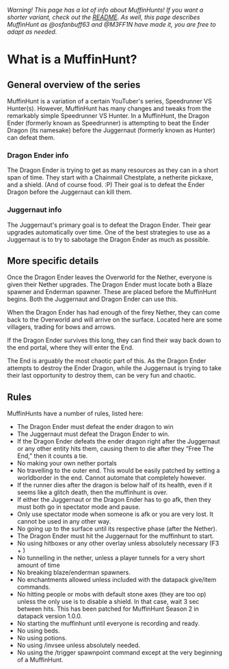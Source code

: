 _Warning! This page has a lot of info about MuffinHunts! If you want a shorter variant, check out the [README](README.md). As well, this page describes MuffinHunt as @osfanbuff63 and @M3FF1N have made it, you are free to adapt as needed._

# What is a MuffinHunt?

## General overview of the series
MuffinHunt is a variation of a certain YouTuber's series, Speedrunner VS Hunter(s). However, MuffinHunt has many changes and tweaks from the remarkably simple Speedrunner VS Hunter.
In a MuffinHunt, the Dragon Ender (formerly known as Speedrunner) is attempting to beat the Ender Dragon (its namesake) before the Juggernaut (formerly known as Hunter) can defeat them.

### Dragon Ender info
The Dragon Ender is trying to get as many resources as they can in a short span of time. They start with a Chainmail Chestplate, a netherite pickaxe, and a shield. (And of course food. :P)
Their goal is to defeat the Ender Dragon before the Juggernaut can kill them.

### Juggernaut info
The Juggernaut's primary goal is to defeat the Dragon Ender. Their gear upgrades automatically over time. One of the best strategies to use as a Juggernaut is to try to sabotage the Dragon Ender as much as possible.

## More specific details
Once the Dragon Ender leaves the Overworld for the Nether, everyone is given their Nether upgrades. The Dragon Ender must locate both a Blaze spawner and Enderman spawner.
These are placed before the MuffinHunt begins. Both the Juggernaut and Dragon Ender can use this.

When the Dragon Ender has had enough of the firey Nether, they can come back to the Overworld and will arrive on the surface. Located here are some villagers, trading for 
bows and arrows. 

If the Dragon Ender survives this long, they can find their way back down to the end portal, where they will enter the End.

The End is arguably the most chaotic part of this. As the Dragon Ender attempts to destroy the Ender Dragon, while the Juggernaut is trying to take their last opportunity to destroy them, can be very fun and chaotic.   

## Rules
MuffinHunts have a number of rules, listed here:
- The Dragon Ender must defeat the ender dragon to win
- The Juggernaut must defeat the Dragon Ender to win.
- If the Dragon Ender defeats the ender dragon right after the Juggernaut or any other entity hits them, causing them to die after they “Free The End,” then it counts a tie.
- No making your own nether portals
- No travelling to the outer end. This would be easily patched by setting a worldborder in the end. Cannot automate that completely however.
- If the runner dies after the dragon is below half of its health, even if it seems like a glitch death, then the muffinhunt is over.
- If either the Juggernaut or the Dragon Ender has to go afk, then they must both go in spectator mode and pause.
- Only use spectator mode when someone is afk or you are very lost. It cannot be used in any other way.
- No going up to the surface until its respective phase (after the Nether).
- The Dragon Ender must hit the Juggernaut for the muffinhunt to start.
- No using hitboxes or any other overlay unless absolutely necessary (F3 + <key>)
- No tunnelling in the nether, unless a player tunnels for a very short amount of time
- No breaking blaze/enderman spawners.
- No enchantments allowed unless included with the datapack give/item commands.
- No hitting people or mobs with default stone axes (they are too op) unless the only use is to disable a shield. In that case, wait 3 sec between hits. This has been patched for MuffinHunt Season 2 in datapack version 1.0.0.
- No starting the muffinhunt until everyone is recording and ready.
- No using beds. 
- No using potions.
- No using /invsee unless absolutely needed.
- No using the /trigger spawnpoint command except at the very beginning of a MuffinHunt.
